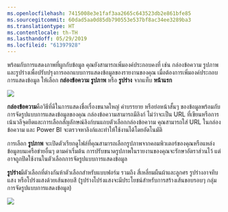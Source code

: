 ```yaml
---
ms.openlocfilehash: 7415008e3e1faf3aa2665c643523db2e861bfe85
ms.sourcegitcommit: 60dad5aa0d85db790553e537bf8ac34ee3289ba3
ms.translationtype: HT
ms.contentlocale: th-TH
ms.lasthandoff: 05/29/2019
ms.locfileid: "61397928"
---
```

พร้อมกับการแสดงภาพที่ผูกกับข้อมูล คุณยังสามารถเพิ่มองค์ประกอบคงที่ เช่น กล่องข้อความ รูปภาพ และรูปร่างเพื่อปรับปรุงการออกแบบการแสดงข้อมูลของรายงานของคุณ เมื่อต้องการเพิ่มองค์ประกอบการแสดงข้อมูล ให้เลือก **กล่องข้อความ** **รูปภาพ** หรือ **รูปร่าง** จากแท็บ **หน้าแรก**

![](media/3-10-create-shapes-images/3-10_1.png)

**กล่องข้อความ**คือวิธีที่ดีในการแสดงชื่อเรื่องขนาดใหญ่ คำบรรยาย หรือย่อหน้าสั้นๆ ของข้อมูลพร้อมกับการจัดรูปแบบการแสดงข้อมูลของคุณ กล่องข้อความสามารถมีลิงก์ ไม่ว่าจะเป็น URL ที่เขียนหรือการเน้นวลีจุดยึดและการเลือกสัญลักษณ์ลิงก์บนแถบตัวเลือกกล่องข้อความ คุณสามารถใส่ URL ในกล่องข้อความ และ Power BI จะตรวจหาลิงก์และทำให้ใช้งานได้โดยอัตโนมัติ

การเลือก **รูปภาพ** จะเปิดตัวเรียกดูไฟล์ที่คุณสามารถเลือกรูปภาพจากคอมพิวเตอร์ของคุณหรือแหล่งข้อมูลบนเครือข่ายอื่นๆ ตามค่าเริ่มต้น การปรับขนาดรูปภาพในรายงานของคุณจะรักษาอัตราส่วนไว้ แต่อาจถูกปิดใช้งานในตัวเลือกการจัดรูปแบบการแสดงข้อมูล

**รูปร่าง**มีตัวเลือกที่ต่างกันห้าตัวเลือกสำหรับแบบฟอร์ม รวมถึง สี่เหลี่ยมผืนผ้าและลูกศร รูปร่างอาจทึบแสง หรือโปร่งแสงด้วยเส้นขอบสี (รูปร่างโปร่งแสงจะมีประโยชน์สำหรับการสร้างเส้นขอบรอบๆ กลุ่มการจัดรูปแบบการแสดงข้อมูล)

![](media/3-10-create-shapes-images/3-10_2.png)

